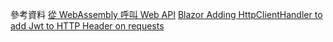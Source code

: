 參考資料
[從 WebAssembly 呼叫 Web API]
[Blazor Adding HttpClientHandler to add Jwt to HTTP Header on requests]

[從 WebAssembly 呼叫 Web API]: https://docs.microsoft.com/en-us/aspnet/core/blazor/call-web-api?view=aspnetcore-3.1
[Blazor Adding HttpClientHandler to add Jwt to HTTP Header on requests]: https://stackoverflow.com/questions/57608328/blazor-adding-httpclienthandler-to-add-jwt-to-http-header-on-requests